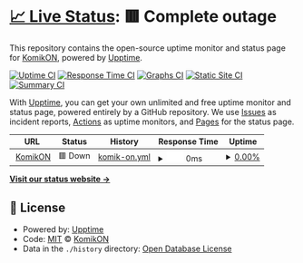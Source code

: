 # [📈 Live Status](https://demo.upptime.js.org): <!--live status--> **🟥 Complete outage**

This repository contains the open-source uptime monitor and status page for [KomikON](https://demo.upptime.js.org), powered by [Upptime](https://github.com/upptime/upptime).

[![Uptime CI](https://github.com/komikonapp/status/workflows/Uptime%20CI/badge.svg)](https://github.com/komikonapp/status/actions?query=workflow%3A%22Uptime+CI%22)
[![Response Time CI](https://github.com/komikonapp/status/workflows/Response%20Time%20CI/badge.svg)](https://github.com/komikonapp/status/actions?query=workflow%3A%22Response+Time+CI%22)
[![Graphs CI](https://github.com/komikonapp/status/workflows/Graphs%20CI/badge.svg)](https://github.com/komikonapp/status/actions?query=workflow%3A%22Graphs+CI%22)
[![Static Site CI](https://github.com/komikonapp/status/workflows/Static%20Site%20CI/badge.svg)](https://github.com/komikonapp/status/actions?query=workflow%3A%22Static+Site+CI%22)
[![Summary CI](https://github.com/komikonapp/status/workflows/Summary%20CI/badge.svg)](https://github.com/komikonapp/status/actions?query=workflow%3A%22Summary+CI%22)

With [Upptime](https://upptime.js.org), you can get your own unlimited and free uptime monitor and status page, powered entirely by a GitHub repository. We use [Issues](https://github.com/komikonapp/status/issues) as incident reports, [Actions](https://github.com/komikonapp/status/actions) as uptime monitors, and [Pages](https://demo.upptime.js.org) for the status page.

<!--start: status pages-->
<!-- This summary is generated by Upptime (https://github.com/upptime/upptime) -->
<!-- Do not edit this manually, your changes will be overwritten -->
<!-- prettier-ignore -->
| URL | Status | History | Response Time | Uptime |
| --- | ------ | ------- | ------------- | ------ |
| <img alt="" src="https://icons.duckduckgo.com/ip3/komikon.me.ico" height="13"> [KomikON](https://komikon.me) | 🟥 Down | [komik-on.yml](https://github.com/komikonapp/status/commits/HEAD/history/komik-on.yml) | <details><summary><img alt="Response time graph" src="./graphs/komik-on/response-time-week.png" height="20"> 0ms</summary><br><a href="https://komikonapp.github.io/status/history/komik-on"><img alt="Response time 845" src="https://img.shields.io/endpoint?url=https%3A%2F%2Fraw.githubusercontent.com%2Fkomikonapp%2Fstatus%2FHEAD%2Fapi%2Fkomik-on%2Fresponse-time.json"></a><br><a href="https://komikonapp.github.io/status/history/komik-on"><img alt="24-hour response time 0" src="https://img.shields.io/endpoint?url=https%3A%2F%2Fraw.githubusercontent.com%2Fkomikonapp%2Fstatus%2FHEAD%2Fapi%2Fkomik-on%2Fresponse-time-day.json"></a><br><a href="https://komikonapp.github.io/status/history/komik-on"><img alt="7-day response time 0" src="https://img.shields.io/endpoint?url=https%3A%2F%2Fraw.githubusercontent.com%2Fkomikonapp%2Fstatus%2FHEAD%2Fapi%2Fkomik-on%2Fresponse-time-week.json"></a><br><a href="https://komikonapp.github.io/status/history/komik-on"><img alt="30-day response time 0" src="https://img.shields.io/endpoint?url=https%3A%2F%2Fraw.githubusercontent.com%2Fkomikonapp%2Fstatus%2FHEAD%2Fapi%2Fkomik-on%2Fresponse-time-month.json"></a><br><a href="https://komikonapp.github.io/status/history/komik-on"><img alt="1-year response time 177" src="https://img.shields.io/endpoint?url=https%3A%2F%2Fraw.githubusercontent.com%2Fkomikonapp%2Fstatus%2FHEAD%2Fapi%2Fkomik-on%2Fresponse-time-year.json"></a></details> | <details><summary><a href="https://komikonapp.github.io/status/history/komik-on">0.00%</a></summary><a href="https://komikonapp.github.io/status/history/komik-on"><img alt="All-time uptime 29.78%" src="https://img.shields.io/endpoint?url=https%3A%2F%2Fraw.githubusercontent.com%2Fkomikonapp%2Fstatus%2FHEAD%2Fapi%2Fkomik-on%2Fuptime.json"></a><br><a href="https://komikonapp.github.io/status/history/komik-on"><img alt="24-hour uptime 0.00%" src="https://img.shields.io/endpoint?url=https%3A%2F%2Fraw.githubusercontent.com%2Fkomikonapp%2Fstatus%2FHEAD%2Fapi%2Fkomik-on%2Fuptime-day.json"></a><br><a href="https://komikonapp.github.io/status/history/komik-on"><img alt="7-day uptime 0.00%" src="https://img.shields.io/endpoint?url=https%3A%2F%2Fraw.githubusercontent.com%2Fkomikonapp%2Fstatus%2FHEAD%2Fapi%2Fkomik-on%2Fuptime-week.json"></a><br><a href="https://komikonapp.github.io/status/history/komik-on"><img alt="30-day uptime 0.00%" src="https://img.shields.io/endpoint?url=https%3A%2F%2Fraw.githubusercontent.com%2Fkomikonapp%2Fstatus%2FHEAD%2Fapi%2Fkomik-on%2Fuptime-month.json"></a><br><a href="https://komikonapp.github.io/status/history/komik-on"><img alt="1-year uptime 26.43%" src="https://img.shields.io/endpoint?url=https%3A%2F%2Fraw.githubusercontent.com%2Fkomikonapp%2Fstatus%2FHEAD%2Fapi%2Fkomik-on%2Fuptime-year.json"></a></details>

<!--end: status pages-->

[**Visit our status website →**](https://komikonapp.github.io/status/)

## 📄 License

- Powered by: [Upptime](https://github.com/upptime/upptime)
- Code: [MIT](./LICENSE) © [KomikON](https://komikonapp.github.io/status/)
- Data in the `./history` directory: [Open Database License](https://opendatacommons.org/licenses/odbl/1-0/)

